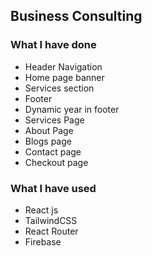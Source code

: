 ## Business Consulting

### What I have done

- Header Navigation
- Home page banner
- Services section
- Footer
- Dynamic year in footer
- Services Page
- About Page
- Blogs page
- Contact page
- Checkout page

### What I have used

- React js
- TailwindCSS
- React Router
- Firebase
